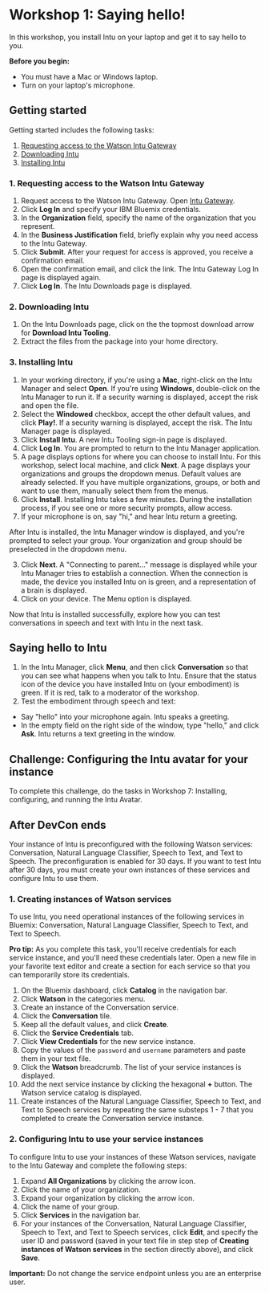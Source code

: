 # Workshop 1: Saying hello!

In this workshop, you install Intu on your laptop and get it to say hello to you.

**Before you begin:** 

* You must have a Mac or Windows laptop.
* Turn on your laptop's microphone.

## Getting started

Getting started includes the following tasks:

1. [Requesting access to the Watson Intu Gateway](#requesting-access-to-the-watson-intu-gateway)
2. [Downloading Intu](#downloading-intu)
3. [Installing Intu](#installing-intu)

### 1. Requesting access to the Watson Intu Gateway

1. Request access to the Watson Intu Gateway. Open [Intu Gateway](https://rg-gateway.mybluemix.net/).
2. Click **Log In** and specify your IBM Bluemix credentials.
3. In the **Organization** field, specify the name of the organization that you represent.
4. In the **Business Justification** field, briefly explain why you need access to the Intu Gateway.
5. Click **Submit**. After your request for access is approved, you receive a confirmation email.
6. Open the confirmation email, and click the link. The Intu Gateway Log In page is displayed again.
7. Click **Log In**. The Intu Downloads page is displayed.

### 2. Downloading Intu

1. On the Intu Downloads page, click on the the topmost download arrow for **Download Intu Tooling**.
2. Extract the files from the package into your home directory.

### 3. Installing Intu

1. In your working directory, if you're using a **Mac**, right-click on the Intu Manager and select **Open**. If you're using **Windows**, double-click on the Intu Manager to run it. If a security warning is displayed, accept the risk and open the file.
2. Select the **Windowed** checkbox, accept the other default values, and click **Play!**. If a security warning is displayed, accept the risk. The Intu Manager page is displayed. 
3. Click **Install Intu**. A new Intu Tooling sign-in page is displayed.  
4. Click **Log In**. You are prompted to return to the Intu Manager application.
5. A page displays options for where you can choose to install Intu. For this workshop, select local machine, and click **Next**. A page displays your organizations and groups the dropdown menus. Default values are already selected. If you have multiple organizations, groups, or both and want to use them, manually select them from the menus.
6. Click **Install**. Installing Intu takes a few minutes. During the installation process, if you see one or more security prompts, allow access.
7. If your microphone is on, say "hi," and hear Intu return a greeting.

After Intu is installed, the Intu Manager window is displayed, and you're prompted to select your group. Your organization and group should be preselected in the dropdown menu. 

3. Click **Next**. A "Connecting to parent..." message is displayed while your Intu Manager tries to establish a connection. When the connection is made, the device you installed Intu on is green, and a representation of a brain is displayed.
4. Click on your device. The Menu option is displayed.

Now that Intu is installed successfully, explore how you can test conversations in speech and text with Intu in the next task.

## Saying hello to Intu

1. In the Intu Manager, click **Menu**, and then click **Conversation** so that you can see what happens when you talk to Intu. Ensure that the status icon of the device you have installed Intu on (your embodiment) is green. If it is red, talk to a moderator of the workshop.
2. Test the embodiment through speech and text:
 * Say "hello" into your microphone again. Intu speaks a greeting.
 * In the empty field on the right side of the window, type "hello," and click **Ask**. Intu returns a text greeting in the window.

## Challenge: Configuring the Intu avatar for your instance

To complete this challenge, do the tasks in Workshop 7: Installing, configuring, and running the Intu Avatar.
  
## After DevCon ends
Your instance of Intu is preconfigured with the following Watson services: Conversation, Natural Language Classifier, Speech to Text, and Text to Speech. The preconfiguration is enabled for 30 days. If you want to test Intu after 30 days, you must create your own instances of these services and configure Intu to use them.

### 1. Creating instances of Watson services
To use Intu, you need operational instances of the following services in Bluemix: Conversation, Natural Language Classifier, Speech to Text, and Text to Speech.

**Pro tip:** As you complete this task, you'll receive credentials for each service instance, and you'll need these credentials later. Open a new file in your favorite text editor and create a section for each service so that you can temporarily store its credentials.

1. On the Bluemix dashboard, click **Catalog** in the navigation bar.
2. Click **Watson** in the categories menu.
3. Create an instance of the Conversation service.
  1. Click the **Conversation** tile.
  2. Keep all the default values, and click **Create**.
  3. Click the **Service Credentials** tab.
  4. Click **View Credentials** for the new service instance.
  5. Copy the values of the `password` and `username` parameters and paste them in your text file.
  6. Click the **Watson** breadcrumb. The list of your service instances is displayed.
  7. Add the next service instance by clicking the hexagonal **+** button. The Watson service catalog is displayed.
4. Create instances of the Natural Language Classifier, Speech to Text, and Text to Speech services by repeating the same substeps 1 - 7 that you completed to create the Conversation service instance.

### 2. Configuring Intu to use your service instances

To configure Intu to use your instances of these Watson services, navigate to the Intu Gateway and complete the following steps:

1. Expand **All Organizations** by clicking the arrow icon.
2. Click the name of your organization.
3. Expand your organization by clicking the arrow icon.
4. Click the name of your group.
5. Click **Services** in the navigation bar.
6. For your instances of the Conversation, Natural Language Classifier, Speech to Text, and Text to Speech services, click **Edit**, and specify the user ID and password (saved in your text file in step step of **Creating instances of Watson services** in the section directly above), and click **Save**.

**Important:** Do not change the service endpoint unless you are an enterprise user.
